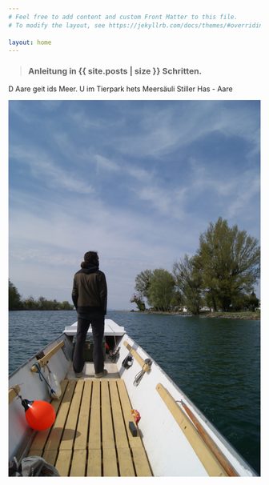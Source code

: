 ```yaml
---
# Feel free to add content and custom Front Matter to this file.
# To modify the layout, see https://jekyllrb.com/docs/themes/#overriding-theme-defaults

layout: home
---
```










> ### Anleitung in {{ site.posts | size }} Schritten.

D Aare geit ids Meer. U im Tierpark hets Meersäuli Stiller Has - Aare

  <div><img src="/img/splash.jpg"></div>




